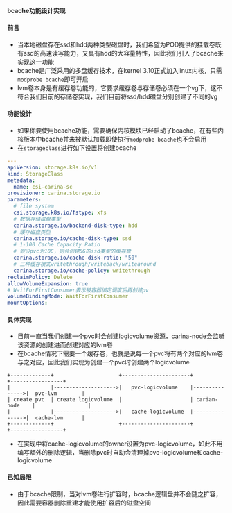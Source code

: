 #### bcache功能设计实现

#### 前言

- 当本地磁盘存在ssd和hdd两种类型磁盘时，我们希望为POD提供的挂载卷既有ssd的高速读写能力，又具有hdd的大容量特性，因此我们引入了bcache来实现这一功能
- bcache是广泛采用的多盘缓存技术，在kernel 3.10正式加入linux内核，只需`modprobe bcache`即可开启
- lvm卷本身是有缓存卷功能的，它要求缓存卷与存储卷必须在一个vg下，这不符合我们目前的存储卷实现，我们目前将ssd/hdd磁盘分别创建了不同的vg

#### 功能设计

- 如果你要使用bcache功能，需要确保内核模块已经启动了bcache，在有些内核版本中bcache并未被默认加载即使执行`modprobe bcache`也不会启用
- 在`storageclass`进行如下设置将创建bcache

```yaml
---
apiVersion: storage.k8s.io/v1
kind: StorageClass
metadata:
  name: csi-carina-sc
provisioner: carina.storage.io
parameters:
  # file system
  csi.storage.k8s.io/fstype: xfs
  # 数据存储磁盘类型
  carina.storage.io/backend-disk-type: hdd
  # 缓存磁盘类型
  carina.storage.io/cache-disk-type: ssd
  # 1-100 Cache Capacity Ratio
  # 假设pvc为10G，则会创建5G的ssd类型的缓存盘
  carina.storage.io/cache-disk-ratio: "50"
  # 三种缓存模式writethrough/writeback/writearound
  carina.storage.io/cache-policy: writethrough
reclaimPolicy: Delete
allowVolumeExpansion: true
# WaitForFirstConsumer表示被容器绑定调度后再创建pv
volumeBindingMode: WaitForFirstConsumer
mountOptions:
```



#### 具体实现

- 目前一直当我们创建一个pvc时会创建logicvolume资源，carina-node会监听该资源的创建进而创建对应的lvm卷
- 在bcache情况下需要一个缓存卷，也就是说每一个pvc将有两个对应的lvm卷与之对应，因此我们实现为创建一个pvc时创建两个logicvolume

```
+-------------+                     +----------------------+                +-----------------+ 
|             |-------------------->|   pvc-logicvolume    |--------------->|  pvc-lvm        |
| create pvc  | create logicvolume  |                      | carian-node    |                 | 
|             |-------------------->|   cache-logicvolume  |--------------->|  cache-lvm      | 
+-------------+                     +----------------------+                +-----------------+  
```

- 在实现中将cache-logicvolume的owner设置为pvc-logicvolume，如此不用编写额外的删除逻辑，当删除pvc时自动会清理掉pvc-logicvolume和cache-logicvolume

#### 已知局限

- 由于bcache限制，当对lvm卷进行扩容时，bcache逻辑盘并不会随之扩容，因此需要容器删除重建才能使用扩容后的磁盘空间
